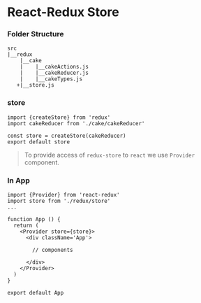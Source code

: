 #  React-Redux Store

### Folder Structure

```
src
|__redux
    |__cake
    |    |__cakeActions.js
    |    |__cakeReducer.js
    |    |__cakeTypes.js
   +|__store.js

```

### store

```
import {createStore} from 'redux'
import cakeReducer from './cake/cakeReducer'

const store = createStore(cakeReducer)
export default store
```


> To provide access of `redux-store` to `react` we use `Provider` component.


### In App

```
import {Provider} from 'react-redux'
import store from './redux/store'
...

function App () {
  return (
    <Provider store={store}>
      <div className='App'>

        // components

      </div>
    </Provider>
  )
}

export default App
